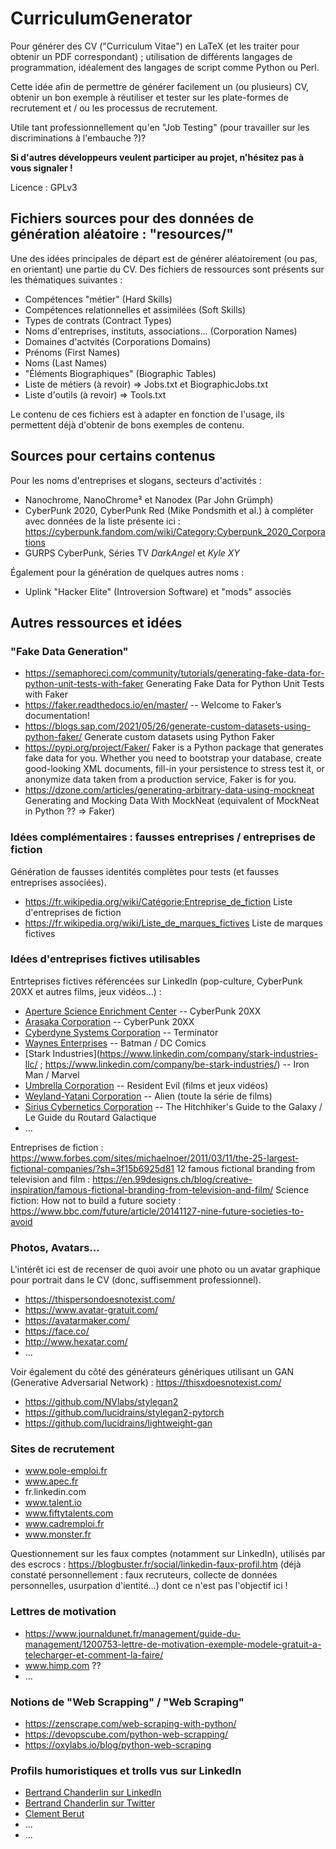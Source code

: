 # CurriculumGenerator

Pour générer des CV ("Curriculum Vitae") en LaTeX (et les traiter pour obtenir un PDF correspondant) ; utilisation de différents langages de programmation, idéalement des langages de script comme Python ou Perl. 

Cette idée afin de permettre de générer facilement un (ou plusieurs) CV, obtenir un bon exemple à réutiliser et tester sur les plate-formes de recrutement et / ou les processus de recrutement. 

Utile tant professionnellement qu'en "Job Testing" (pour travailler sur les discriminations à l'embauche ?)? 

__Si d'autres développeurs veulent participer au projet, n'hésitez pas à vous signaler !__

Licence : GPLv3

## Fichiers sources pour des données de génération aléatoire : "resources/"

Une des idées principales de départ est de générer aléatoirement (ou pas, en orientant) une partie du CV. Des fichiers de ressources sont présents sur les thématiques suivantes : 

* Compétences "métier" (Hard Skills)
* Compétences relationnelles et assimilées (Soft Skills)
* Types de contrats (Contract Types)
* Noms d'entreprises, instituts, associations... (Corporation Names)
* Domaines d'actvités (Corporations Domains)
* Prénoms (First Names)
* Noms (Last Names)
* "Éléments Biographiques"  (Biographic Tables)
* Liste de métiers (à revoir) => Jobs.txt et BiographicJobs.txt
* Liste d'outils (à revoir) => Tools.txt

Le contenu de ces fichiers est à adapter en fonction de l'usage, ils permettent déjà d'obtenir de bons exemples de contenu. 

## Sources pour certains contenus

Pour les noms d'entreprises et slogans, secteurs d'activités : 
* Nanochrome, NanoChrome² et Nanodex (Par John Grümph)
* CyberPunk 2020, CyberPunk Red (Mike Pondsmith et al.) à compléter avec données de la liste présente ici : https://cyberpunk.fandom.com/wiki/Category:Cyberpunk_2020_Corporations
* GURPS CyberPunk, Séries TV *DarkAngel* et *Kyle XY*

Également pour la génération de quelques autres noms : 
* Uplink "Hacker Elite" (Introversion Software) et "mods" associés

## Autres ressources et idées

### "Fake Data Generation"

  * https://semaphoreci.com/community/tutorials/generating-fake-data-for-python-unit-tests-with-faker Generating Fake Data for Python Unit Tests with Faker
  * https://faker.readthedocs.io/en/master/ -- Welcome to Faker’s documentation!
  * https://blogs.sap.com/2021/05/26/generate-custom-datasets-using-python-faker/ Generate custom datasets using Python Faker
  * https://pypi.org/project/Faker/ Faker is a Python package that generates fake data for you. Whether you need to bootstrap your database, create good-looking XML documents, fill-in your persistence to stress test it, or anonymize data taken from a production service, Faker is for you.
  * https://dzone.com/articles/generating-arbitrary-data-using-mockneat Generating and Mocking Data With MockNeat (equivalent of MockNeat in Python ?? => Faker)

### Idées complémentaires : fausses entreprises / entreprises de fiction

Génération de fausses identités complètes pour tests (et fausses entreprises associées). 

  * https://fr.wikipedia.org/wiki/Catégorie:Entreprise_de_fiction Liste d'entreprises de fiction
  * https://fr.wikipedia.org/wiki/Liste_de_marques_fictives Liste de marques fictives
  
### Idées d'entreprises fictives utilisables

Entrteprises fictives référencées sur LinkedIn (pop-culture, CyberPunk 20XX et autres films, jeux vidéos...) : 
  * [Aperture Science Enrichment Center](https://www.linkedin.com/company/aperture-science-enrichment-center/) -- CyberPunk 20XX
  * [Arasaka Corporation](https://www.linkedin.com/company/arasaka-corporation/) -- CyberPunk 20XX
  * [Cyberdyne Systems Corporation](https://www.linkedin.com/company/cyberdyne-systems-corporation/) -- Terminator
  * [Waynes Enterprises](https://www.linkedin.com/company/wayne-enterprises-ltd/) -- Batman / DC Comics
  * [Stark Industries](https://www.linkedin.com/company/stark-industries-llc/ ; https://www.linkedin.com/company/be-stark-industries/) -- Iron Man / Marvel
  * [Umbrella Corporation](https://www.linkedin.com/company/umbrella-corporation-uk/) -- Resident Evil (films et jeux vidéos)
  * [Weyland-Yatani Corporation](https://www.linkedin.com/company/weyland-yutani-corporation/) -- Alien (toute la série de films)
  * [Sirius Cybernetics Corporation](https://www.linkedin.com/company/sirius-cybernetics-corporation/) -- The Hitchhiker's Guide to the Galaxy / Le Guide du Routard Galactique
  * ... 
  
Entreprises de fiction : https://www.forbes.com/sites/michaelnoer/2011/03/11/the-25-largest-fictional-companies/?sh=3f15b6925d81
12 famous fictional branding from television and film : https://en.99designs.ch/blog/creative-inspiration/famous-fictional-branding-from-television-and-film/
Science fiction: How not to build a future society : https://www.bbc.com/future/article/20141127-nine-future-societies-to-avoid

### Photos, Avatars... 

L'intérêt ici est de recenser de quoi avoir une photo ou un avatar graphique pour portrait dans le CV (donc, suffisemment professionnel). 

  * https://thispersondoesnotexist.com/
  * https://www.avatar-gratuit.com/
  * https://avatarmaker.com/
  * https://face.co/
  * http://www.hexatar.com/
  * ... 

Voir également du côté des générateurs génériques utilisant un GAN (Generative Adversarial Network) : https://thisxdoesnotexist.com/
  * https://github.com/NVlabs/stylegan2
  * https://github.com/lucidrains/stylegan2-pytorch
  * https://github.com/lucidrains/lightweight-gan
  

### Sites de recrutement 

  * www.pole-emploi.fr
  * www.apec.fr
  * fr.linkedin.com
  * www.talent.io
  * www.fiftytalents.com
  * www.cadremploi.fr
  * www.monster.fr

Questionnement sur les faux comptes (notamment sur LinkedIn), utilisés par des escrocs : https://blogbuster.fr/social/linkedin-faux-profil.htm (déjà constaté personnellement : faux recruteurs, collecte de données personnelles, usurpation d'ientité...) dont ce n'est pas l'objectif ici !

### Lettres de motivation

  * https://www.journaldunet.fr/management/guide-du-management/1200753-lettre-de-motivation-exemple-modele-gratuit-a-telecharger-et-comment-la-faire/
  * www.himp.com ??
  * ...

### Notions de "Web Scrapping" / "Web Scraping"

  * https://zenscrape.com/web-scraping-with-python/
  * https://devopscube.com/python-web-scrapping/
  * https://oxylabs.io/blog/python-web-scraping

### Profils humoristiques et trolls vus sur LinkedIn

  * [Bertrand Chanderlin sur LinkedIn](https://www.linkedin.com/in/bertrand%2Dchanderlin%2D2022/)
  * [Bertrand Chanderlin sur Twitter](https://twitter.com/B_chanderlin)
  * [Clement Berut](https://www.linkedin.com/in/cl%C3%A9ment-%F0%9F%A6%85-berut-%E2%9D%97-4207111b/)
  * ... 
  * ... 
